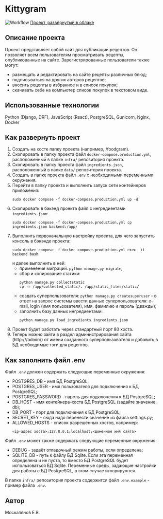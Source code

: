 # Kittygram
![Workflow](https://github.com/eugemos/foodgram-project-react/actions/workflows/main.yml/badge.svg
)
[Проект, развёрнутый в облаке](http://158.160.27.72)
## Описание проекта
Проект представляет собой сайт для публикации рецептов.
Он позволяет всем пользователям просматривать рецепты, опубликованные на сайте.
Зарегистрированные пользователи также могут:
- размещать и редактировать на сайте рецепты различных блюд;
- подписываться на других авторов рецептов;
- вносить рецепты в избранное и в список покупок;
- скачивать себе на компьютер список покупок в текстовом виде.

## Использованные технологии
Python (Django, DRF), JavaScript (React), PostgreSQL, Gunicorn, Nginx, Docker

## Как развернуть проект
1. Создать на хосте папку проекта (например, /foodgram).
2. Скопировать в папку проекта файл `docker-compose.production.yml`,
расположенный в папке `infra/` репозитория проекта.
2. Скопировать в папку проекта файл `ingredients.json`,
расположенный в папке `data/` репозитория проекта.
3. Создать в папке проекта файл `.env` с необходимыми переменными окружения.
4. Перейти в папку проекта и выполнить запуск сети контейнеров приложения:
    ```
    sudo docker compose -f docker-compose.production.yml up -d`
    ```
4. Скопировать в бэкэнд проекта файл с ингредиентами `ingredients.json`:
    ```
    sudo docker compose -f docker-compose.production.yml cp ingredients.json backend:/app/
    ```
5. Выполнить первоначальную настройку проекта, для чего запустить консоль в бэкэнде проекта:
    ```
    sudo docker compose -f docker-compose.production.yml exec -it backend bash
    ```
    и далее выполнить в ней:
    - применение миграций: `python manage.py migrate`;
    - сбор и копирование статики:
        ```
        python manage.py collectstatic
        cp -r /app/collected_static/. /app/static_files/static/
        ```
    - создать суперпользователя: `python manage.py createsuperuser` - в ответ на запрос системы ввести данные суперпользователя: e-mail, login (имя пользователя), имя, фамилию и пароль (дважды);
    - заполнить базу данных ингредиентами: 
        ```
        python manage.py load_ingredients ingredients.json
        ```
6. Проект будет работать через стандартный порт 80 хоста.
7. Теперь можно зайти в раздел администрирования сайта (http://<HOST>/admin/) от имени созданного суперпользователя и добавить в БД необходимые тэги для рецептов.

## Как заполнить файл .env
Файл `.env` должен содержать следующие переменные окружения:
- POSTGRES_DB - имя БД PostgreSQL;
- POSTGRES_USER - имя пользователя для подключения к БД PostgreSQL;
- POSTGRES_PASSWORD - пароль для подключения к БД PostgreSQL;
- DB_HOST - имя контейнера-хоста БД PostgreSQL (задайте значение: db);
- DB_PORT - порт для подключения к БД PostgreSQL;
- SECRET_KEY - сюда надо перенести значение из файла settings.py;
- ALLOWED_HOSTS - список разрешённых хостов, например:
    ```
    <ip-адрес хоста>;127.0.0.1;localhost;<доменное имя сайта>
    ```
Файл `.env` может также содержать следующие переменные окружения:
- DEBUG - задаёт отладочный режим работы, если определена;
- SQLITE_DB - путь к файлу БД Sqlite. Если эта переменная определена и не пуста, то вместо БД PostgreSQL будет использоваться БД Sqlite. Переменные среды, задающие настройки для работы с БД PostgreSQL, в этом случае игнорируются.

В папке `infra/` репозитория проекта содержится файл `.env.example` - пример файла `.env`.

## Автор
Москалянов Е.В.

